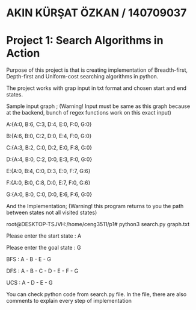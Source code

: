 # AKIN KÜRŞAT ÖZKAN / 140709037

# Project 1: Search Algorithms in Action

Purpose of this project is that is creating implementation of Breadth-first, Depth-first and Uniform-cost searching algorithms in python.

The project works with grap input in txt format and chosen start and end states.

Sample input graph ;
(Warning! Input must be same as this graph because at the backend, bunch of regex functions work on this exact input)

A:{A:0, B:6, C:3, D:4, E:0, F:0, G:0}

B:{A:6, B:0, C:2, D:0, E:4, F:0, G:0}

C:{A:3, B:2, C:0, D:2, E:0, F:8, G:0}

D:{A:4, B:0, C:2, D:0, E:3, F:0, G:0}

E:{A:0, B:4, C:0, D:3, E:0, F:7, G:6}

F:{A:0, B:0, C:8, D:0, E:7, F:0, G:6}

G:{A:0, B:0, C:0, D:0, E:6, F:6, G:0}

And the Implementation;
(Warning! this program returns to you the path between states not all visited states)

root@DESKTOP-TSJVH:/home/ceng3511/p1# python3 search.py graph.txt

Please enter the start state : A

Please enter the goal state : G

BFS : A - B - E - G

DFS : A - B - C - D - E - F - G

UCS : A - D - E - G

You can check python code from search.py file. In the file, there are also comments to explain every step of implementation


